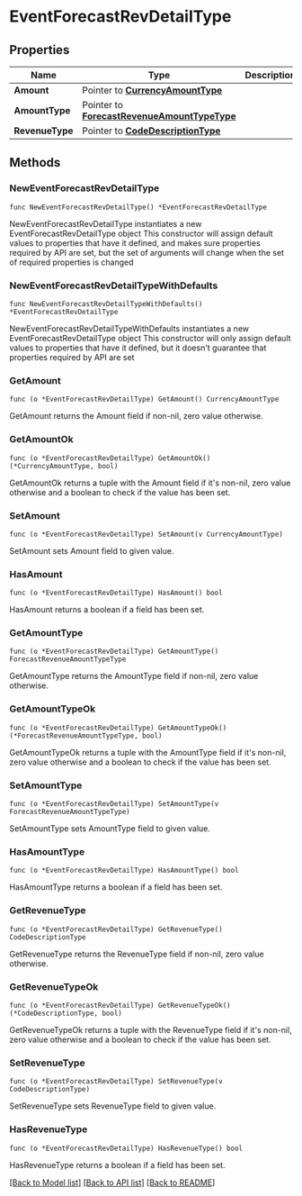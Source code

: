 # EventForecastRevDetailType

## Properties

Name | Type | Description | Notes
------------ | ------------- | ------------- | -------------
**Amount** | Pointer to [**CurrencyAmountType**](CurrencyAmountType.md) |  | [optional] 
**AmountType** | Pointer to [**ForecastRevenueAmountTypeType**](ForecastRevenueAmountTypeType.md) |  | [optional] 
**RevenueType** | Pointer to [**CodeDescriptionType**](CodeDescriptionType.md) |  | [optional] 

## Methods

### NewEventForecastRevDetailType

`func NewEventForecastRevDetailType() *EventForecastRevDetailType`

NewEventForecastRevDetailType instantiates a new EventForecastRevDetailType object
This constructor will assign default values to properties that have it defined,
and makes sure properties required by API are set, but the set of arguments
will change when the set of required properties is changed

### NewEventForecastRevDetailTypeWithDefaults

`func NewEventForecastRevDetailTypeWithDefaults() *EventForecastRevDetailType`

NewEventForecastRevDetailTypeWithDefaults instantiates a new EventForecastRevDetailType object
This constructor will only assign default values to properties that have it defined,
but it doesn't guarantee that properties required by API are set

### GetAmount

`func (o *EventForecastRevDetailType) GetAmount() CurrencyAmountType`

GetAmount returns the Amount field if non-nil, zero value otherwise.

### GetAmountOk

`func (o *EventForecastRevDetailType) GetAmountOk() (*CurrencyAmountType, bool)`

GetAmountOk returns a tuple with the Amount field if it's non-nil, zero value otherwise
and a boolean to check if the value has been set.

### SetAmount

`func (o *EventForecastRevDetailType) SetAmount(v CurrencyAmountType)`

SetAmount sets Amount field to given value.

### HasAmount

`func (o *EventForecastRevDetailType) HasAmount() bool`

HasAmount returns a boolean if a field has been set.

### GetAmountType

`func (o *EventForecastRevDetailType) GetAmountType() ForecastRevenueAmountTypeType`

GetAmountType returns the AmountType field if non-nil, zero value otherwise.

### GetAmountTypeOk

`func (o *EventForecastRevDetailType) GetAmountTypeOk() (*ForecastRevenueAmountTypeType, bool)`

GetAmountTypeOk returns a tuple with the AmountType field if it's non-nil, zero value otherwise
and a boolean to check if the value has been set.

### SetAmountType

`func (o *EventForecastRevDetailType) SetAmountType(v ForecastRevenueAmountTypeType)`

SetAmountType sets AmountType field to given value.

### HasAmountType

`func (o *EventForecastRevDetailType) HasAmountType() bool`

HasAmountType returns a boolean if a field has been set.

### GetRevenueType

`func (o *EventForecastRevDetailType) GetRevenueType() CodeDescriptionType`

GetRevenueType returns the RevenueType field if non-nil, zero value otherwise.

### GetRevenueTypeOk

`func (o *EventForecastRevDetailType) GetRevenueTypeOk() (*CodeDescriptionType, bool)`

GetRevenueTypeOk returns a tuple with the RevenueType field if it's non-nil, zero value otherwise
and a boolean to check if the value has been set.

### SetRevenueType

`func (o *EventForecastRevDetailType) SetRevenueType(v CodeDescriptionType)`

SetRevenueType sets RevenueType field to given value.

### HasRevenueType

`func (o *EventForecastRevDetailType) HasRevenueType() bool`

HasRevenueType returns a boolean if a field has been set.


[[Back to Model list]](../README.md#documentation-for-models) [[Back to API list]](../README.md#documentation-for-api-endpoints) [[Back to README]](../README.md)


